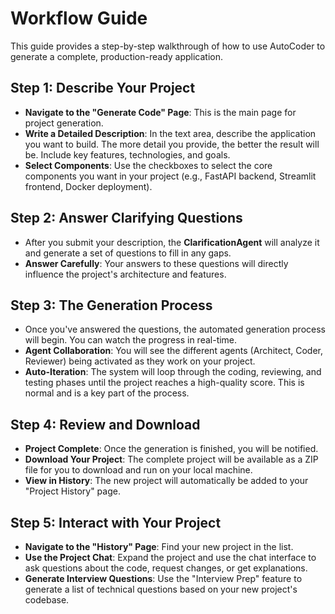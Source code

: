 # Workflow Guide

This guide provides a step-by-step walkthrough of how to use AutoCoder to generate a complete, production-ready application.

## Step 1: Describe Your Project

-   **Navigate to the "Generate Code" Page**: This is the main page for project generation.
-   **Write a Detailed Description**: In the text area, describe the application you want to build. The more detail you provide, the better the result will be. Include key features, technologies, and goals.
-   **Select Components**: Use the checkboxes to select the core components you want in your project (e.g., FastAPI backend, Streamlit frontend, Docker deployment).

## Step 2: Answer Clarifying Questions

-   After you submit your description, the **ClarificationAgent** will analyze it and generate a set of questions to fill in any gaps.
-   **Answer Carefully**: Your answers to these questions will directly influence the project's architecture and features.

## Step 3: The Generation Process

-   Once you've answered the questions, the automated generation process will begin. You can watch the progress in real-time.
-   **Agent Collaboration**: You will see the different agents (Architect, Coder, Reviewer) being activated as they work on your project.
-   **Auto-Iteration**: The system will loop through the coding, reviewing, and testing phases until the project reaches a high-quality score. This is normal and is a key part of the process.

## Step 4: Review and Download

-   **Project Complete**: Once the generation is finished, you will be notified.
-   **Download Your Project**: The complete project will be available as a ZIP file for you to download and run on your local machine.
-   **View in History**: The new project will automatically be added to your "Project History" page.

## Step 5: Interact with Your Project

-   **Navigate to the "History" Page**: Find your new project in the list.
-   **Use the Project Chat**: Expand the project and use the chat interface to ask questions about the code, request changes, or get explanations.
-   **Generate Interview Questions**: Use the "Interview Prep" feature to generate a list of technical questions based on your new project's codebase.
